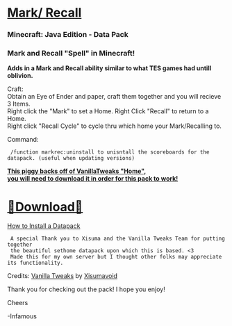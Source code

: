 # [Mark/ Recall]()  
### Minecraft: Java Edition - Data Pack

### Mark and Recall "Spell" in Minecraft!  
__Adds in a Mark and Recall ability similar to what TES games had untill oblivion.__    

Craft:  
Obtain an Eye of Ender and paper, craft them together and you will recieve 3 Items.  
Right click the "Mark" to set a Home.  Right Click "Recall" to return to a Home.  
Right click "Recall Cycle" to cycle thru which home your Mark/Recalling to.  
     
Command:  

     /function markrec:uninstall to unisntall the scoreboards for the datapack. (useful when updating versions)  

__[This piggy backs off of VanillaTweaks "Home",  
you will need to download it in order for this pack to work!](https://vanillatweaks.net/share#LyWCd6)__  

# [🔗Download🔗](https://github.com/InfamousMusicify/Mark-Recall/archive/refs/heads/master.zip)   
[How to Install a Datapack](https://youtu.be/JHEjZlVlqGE)   
     
     A special Thank you to Xisuma and the Vanilla Tweaks Team for putting together 
     the beautiful sethome datapack upon which this is based. <3
     Made this for my own server but I thought other folks may appreciate its functionality.
     
Credits:
[Vanilla Tweaks](https://vanillatweaks.net/) by [Xisumavoid](https://www.xisumavoid.com/vanillatweaks)  

Thank you for checking out the pack!  I hope you enjoy!
     
Cheers  

-Infamous
